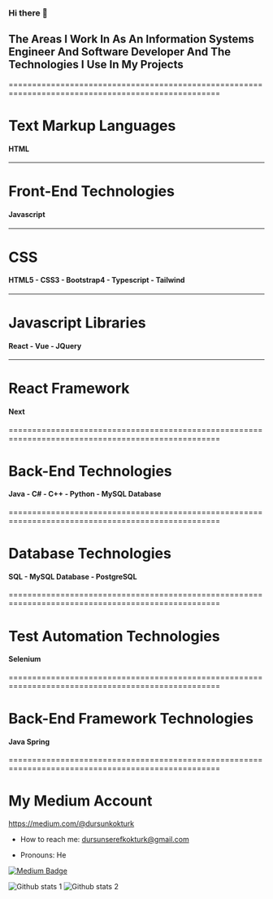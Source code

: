 ### Hi there 👋

## The Areas I Work In As An Information Systems Engineer And Software Developer And The Technologies I Use In My Projects

===================================================================================================

# Text Markup Languages
#### HTML

---------------------------------------------------------------------------------------------------

# Front-End Technologies
#### Javascript

---------------------------------------------------------------------------------------------------

# CSS
#### HTML5 - CSS3 - Bootstrap4 - Typescript - Tailwind

---------------------------------------------------------------------------------------------------

# Javascript Libraries
#### React - Vue - JQuery

---------------------------------------------------------------------------------------------------
# React Framework
#### Next

===================================================================================================

# Back-End Technologies
#### Java - C# - C++ - Python - MySQL Database

===================================================================================================

# Database Technologies
#### SQL - MySQL Database - PostgreSQL

===================================================================================================

# Test Automation Technologies
#### Selenium

===================================================================================================

# Back-End Framework Technologies
#### Java Spring

===================================================================================================

# My Medium Account 
  https://medium.com/@dursunkokturk

- How to reach me: dursunserefkokturk@gmail.com
 
 - Pronouns: He
  
  [![Medium Badge]([https://img.shields.io/badge/-Medium-757575?style=flat-quare&labelColor=757575&logo=Medium&logoColor=white&https://medium.com/@dursunserefkokturk=https://medium.com/@dursunserefkokturk)](https://medium.com/@dursunserefkokturk](https://medium.com/@dursunkokturk))
  
  ![Github stats 1]([https://github-readme-stats.vercel.app/api?username=kullanıcıadınız&show_icons=true&theme=gradient) 
![Github stats 2](https://github-readme-stats.vercel.app/api?username=kullanıcıadınız&show_icons=true&theme=radical](https://github.com/dursunkokturk)https://github.com/dursunkokturk)
